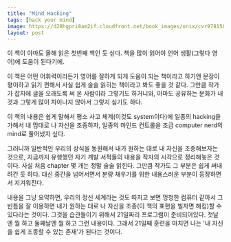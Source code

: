 ```yaml
---
title: "Mind Hacking"
tags: [hack your mind]
image: https://d28hgpri8am2if.cloudfront.net/book_images/onix/cvr9781501105661/mind-hacking-9781501105661_hr.jpg
layout: post
---
```


이 책이 아마도 올해 읽은 첫번째 책인 듯 싶다. 책을 많이 읽어야 언어 생활(그렇다 영어)에 도움이 된다기에.

이 책은 어떤 어휘력이라든가 영어를 잘하게 되게 도움이 되는 책이라고 하기엔 문장이 평이하고 읽기 편해서 사실 쉽게 술술 읽히는 책이라고 봐도 좋을 것 같다. 그만큼 작가가 잡지에 글을 오래도록 써 온 사람이라 그렇기도 하거니와, 아마도 공유하는 문화가 내것과 그렇게 많이 차이나지 않아서 그렇지 싶기도 하다. 

이 책의 내용은 쉽게 말해서 평소 사고 체계(이것도 system이다)에 일종의 hacking을 가해서 내 맘대로 나 자신을 조종하자, 일종의 마인드 컨트롤을 조금 computer nerd의 mind로 풀어냈지 싶다.

그러니까 일반적인 우리의 상식을 동원해서 내가 원하는 대로 내 자신을 조종해보자는 것으로, 지금까지 유행했던 자기 계발 서적들의 내용을 작자의 시각으로 정리해놓은 것이다. 사실 처음 chapter 몇 개는 정말 술술 읽힌다. 그만큼 작가도 그 부분은 쉽게 써내려간 듯 하다. 대신 중간을 넘어서면서 분량 채우기를 위한 내용스러운 부분이 등장하면서 지겨워진다.

내용을 그냥 요약하면, 우리의 정신 세계라는 것도 따지고 보면 멍청한 컴퓨터 같아서 그 빈틈을 잘 이용하면 내가 원하는 대로 나 자신을 조종(이 책의 표현을 빌자면 해킹)할 수 있다라는 것이다. 그것을 습관들이기 위해서 21일짜리 프로그램이 준비되어있다. 첫날엔 뭘 하고 둘째날엔 뭘 하고 그런 내용이다. 그래서 21일째 훈련을 마치면 나는 '내 자신을 쉽게 조종할 수 있는 존재'가 된다는 것이다.

